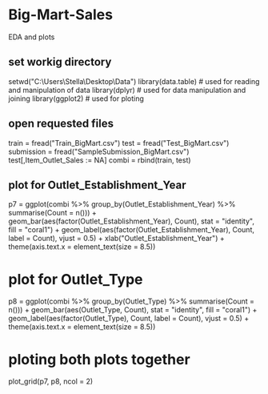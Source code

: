 # Big-Mart-Sales
EDA and plots
## set workig directory
setwd("C:\\Users\\Stella\\Desktop\\Data") 
library(data.table) # used for reading and manipulation of data
library(dplyr)      # used for data manipulation and joining
library(ggplot2)    # used for ploting 
## open requested files
train = fread("Train_BigMart.csv") 
test = fread("Test_BigMart.csv")
submission = fread("SampleSubmission_BigMart.csv")
test[,Item_Outlet_Sales := NA]
combi = rbind(train, test)
## plot for Outlet_Establishment_Year
p7 = ggplot(combi %>% group_by(Outlet_Establishment_Year) %>% summarise(Count = n())) + 
  geom_bar(aes(factor(Outlet_Establishment_Year), Count), stat = "identity", fill = "coral1") +
  geom_label(aes(factor(Outlet_Establishment_Year), Count, label = Count), vjust = 0.5) +
  xlab("Outlet_Establishment_Year") +
  theme(axis.text.x = element_text(size = 8.5))
# plot for Outlet_Type
p8 = ggplot(combi %>% group_by(Outlet_Type) %>% summarise(Count = n())) + 
  geom_bar(aes(Outlet_Type, Count), stat = "identity", fill = "coral1") +
  geom_label(aes(factor(Outlet_Type), Count, label = Count), vjust = 0.5) +
  theme(axis.text.x = element_text(size = 8.5))
# ploting both plots together
plot_grid(p7, p8, ncol = 2)
